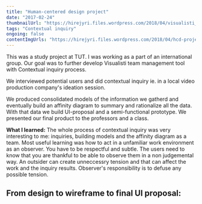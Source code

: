 ```yaml
---
title: "Human-centered design project"
date: "2017-02-24"
thumbnailUrl: "https://hirejyri.files.wordpress.com/2018/04/visualisti_landing.jpg?w=1000&h="
tags: "Contextual inquiry"
ongoing: false
contentImgUrls: "https://hirejyri.files.wordpress.com/2018/04/hcd-project1.jpg?w=700&h=,https://hirejyri.files.wordpress.com/2018/04/visualisti_wire2.png?w=1000&h=,https://hirejyri.files.wordpress.com/2018/04/visualisti_wire1.png?w=1000&h=,https://hirejyri.files.wordpress.com/2018/04/visualisti_landing.jpg?w=1000&h=,https://hirejyri.files.wordpress.com/2018/04/visualisti_design1.jpg?w=1000&h=,https://hirejyri.files.wordpress.com/2018/04/visualisti_design2.jpg?w=1000&h="
---
```


This was a study project at TUT. I was working as a part of an international group. Our goal was to further develop Visualisti team management tool with Contextual inquiry process.

We interviewed potential users and did contextual inquiry ie. in a local video production company's ideation session.

We produced consolidated models of the information we gatherd and eventually build an affinity diagram to summary and rationalize all the data. With that data we build UI-proposal and a semi-functional prototype. We presented our final product to the professors and a class.

__What I learned:__ The whole process of contextual inquiry was very interesting to me: inquiries, building models and the affinity diagram as a team. Most useful learning was how to act in a unfamiliar work environment as an observer. You have to be respectful and subtle. The users need to know that you are thankful to be able to observe them in a non judgemental way. An outsider can create unneccessry tension and that can affect the work and the inquiry results. Observer's responsibility is to defuse any possible tension.

## From design to wireframe to final UI proposal: